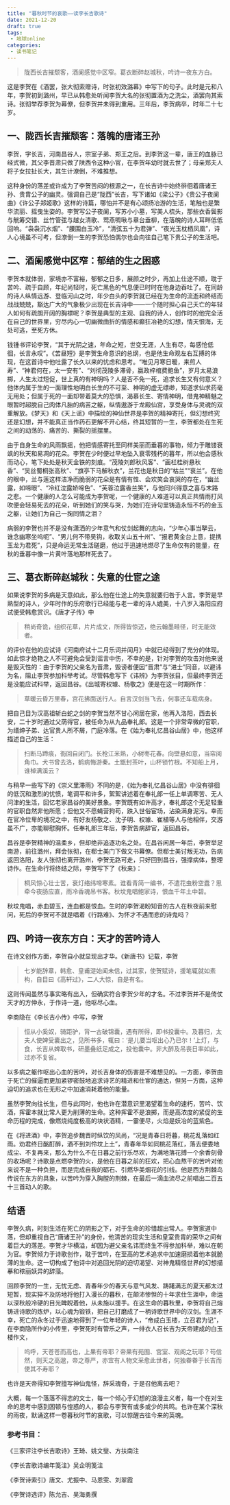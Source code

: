 ```yaml
---
title: "暮秋时节的哀歌——读李长吉歌诗"
date: 2021-12-20
draft: true
tags: 
 - 地球online
categories:
 - 读书笔记
---
```

>陇西长吉摧颓客，酒阑感觉中区窄。葛衣断碎赵城秋，吟诗一夜东方白。

这是李贺在《酒罢，张大彻索赠诗，时张初效潞幕》中写下的句子。此时是元和八年，李贺初到潞州，早已从韩愈处听闻李贺大名的张彻置酒为之洗尘，酒罢向其索诗。张彻举荐李贺为幕僚，但李贺并未得到重用。三年后，李贺病卒，时年二十七岁。

## 一、陇西长吉摧颓客：落魄的唐诸王孙

李贺，字长吉，河南昌谷人，宗室子弟、郑王之后。到李贺这一辈，唐王的血脉已经式微，其父李晋肃只做了陕西令这种小官，在李贺年幼时就去世了；母亲郑夫人将子女拉扯长大，其生计潦倒，不难推想。

这种身份的落差或许成为了李贺苦闷的根源之一，在长吉诗中始终徘徊着唐诸王孙、贵胄公子的幽灵。强调自己是“陇西”长吉，写下诸如《梁公子》《贵公子夜阑曲》《许公子郑姬歌》这样的诗篇，哪怕并不是有心颂扬冶游的生活，笔触也是繁华流丽、摇曳生姿的。李贺写公子夜阑，写苏小小墓，写美人梳头，那些衣香鬓影与觥筹交错、丝竹管弦与越女清歌、莺燕啁啾与章台垂柳，在落魄的诗人耳畔低低回响。“袅袅沉水烟”、“腰围白玉冷”，“清弦五十为君弹”、“夜光玉枕栖凤凰”，诗人心境虽不可考，但潦倒一生的李贺恐怕偶尔也会向往自己笔下贵公子的生活吧。

## 二、酒阑感觉中区窄：郁结的生之困惑

李贺本就体弱，家境亦不富裕，郁郁之日多，展颜之时少，再加上仕途不顺，耽于苦吟、疏于自顾，年纪尚轻时，死亡黑色的气息便已时时在他身边吞吐了。在同龄的诗人纵情远游、登临河山之时，年少白头的李贺就已经在为生命的流逝和终结而战战兢兢，豁达广大的气象极少出现在长吉诗中——一个随时担心自己夭亡的年轻人如何有疏朗开阔的胸襟呢？李贺是典型的主观、自我的诗人，创作时的他完全活在自己的世界里，穷尽内心一切幽微曲折的情感和癫狂冶艳的幻想，情天恨海，无处可逃，至死方休。

钱锺书评论李贺，“其于光阴之速，年命之短，世变无涯，人生有尽，每感怆低徊，长言永叹”。《苦昼短》是李贺生命意识的总纲，也是他生命观左右互搏的体现，在这首诗中他吐露了长久以来的忧虑和思考。“唯见月寒日暖，来煎人寿”、“神君何在，太一安有”、“刘彻茂陵多滞骨，嬴政梓棺费鲍鱼”，岁月太易浪掷，人生太过短促，世上真的有神明吗？人是否不免一死，追求长生又有何意义？他体内属于生的一面理性地明白长生的不可至、神明的虚无缥缈，知道求仙求药毫无用处；但属于死的一面却带着莫大的恐惧，渴慕长生、寄情神明，借鬼神精魅之眼暂时超脱自己肉体凡胎的病苦之躯，纵情遨游于龙殿仙宫，享受身体与灵魂的双重解放。《梦天》和《天上谣》中描绘的神仙世界是李贺的精神寄托，但幻想终究还是幻想，并不能真正当作药石更解不开心结，终其短暂的一生，李贺都处在生死之间的动荡的、痛苦的、撕裂的摇摆里。

由于自身生命的风雨飘摇，他把情感寄托至同样美丽而垂暮的事物，倾力于雕镂衰飒的秋天和易凋的花朵。李贺在少时便过早地坠入衰零残朽的暮年，所以他会感秋而动心，笔下处处是秋天金铁的刻痕。“茂陵刘郎秋风客”、“画栏桂树悬秋香”、“吴丝蜀桐张高秋”、“旗亭下马解秋衣”，兰花也是秋日的“枯兰”“衰兰”。在他的眼中，兰与莲这样洁净而脆弱的花朵是有情有性、会欢笑会哀哭的存在，“幽兰露，如啼眼”、“冷红泣露娇啼色”、“芙蓉泣露香兰笑”，与他同兴得意之喜与末路之悲。一个健康的人怎么可能成为李贺呢，一个健康的人难道可以真正共情雨打风吹便会轻易死去的花朵，听到她们的笑与哭，为她们在诗句里铸造永恒不朽的金玉之躯，让她们为自己一掬同情之泪？

病弱的李贺也并不是没有潇洒的少年意气和仗剑起舞的志向，“少年心事当拏云，谁念幽寒坐呜呃”、“男儿何不带吴钩，收取关山五十州”、“报君黄金台上意，提携玉龙为君死”，只是命运无常生活磋磨，他过于迅速地燃尽了生命仅有的能量，在秋的垂暮中像一片黄叶落地那样死去了。

## 三、葛衣断碎赵城秋：失意的仕宦之途

如果说李贺的多病是天意如此，那么他在仕途上的失意就要归咎于人言。李贺是早熟型的诗人，少年时作的乐府歌行已经能与老一辈的诗人媲美，十八岁入洛阳应府试便受韩愈赏识。《唐才子传》中
>稍尚奇诡，组织花草，片片成文，所得皆惊迈，绝云翰墨畦径，时无能效者。

的评价在他的应试诗《河南府试十二月乐词并闰月》中就已经得到了充分的体现。如此惊才绝艳之人不可避免会受到谣言中伤，不幸的是，针对李贺的攻击对他来说是毁灭性的：由于李贺的父亲名为晋肃，毁谤者便因“晋肃”与“进士”同音，以避讳为名，阻止李贺参加科举考试。尽管韩愈写下《讳辨》为李贺张目，但最终李贺还是没能应试科举，返回昌谷。《出城寄权璩、杨敬之》便是在这一时期所作：
>草暖云昏万里春，宫花拂面送行人。自言汉剑当飞去，何事还车载病身。

把自己目为汉高祖斩白蛇之剑的李贺当然不甘心闲居在家，他再入洛阳，西去长安，二十岁时通过父荫得官，被任命为从九品奉礼郎。这是一个非常卑微的官职，为缙绅子弟、达官贵人所不屑，门庭冷落。在《始为奉礼忆昌谷山居》中，他这样描述自己的生活：
>扫断马蹄痕，衙回自闭门。长枪江米熟，小树枣花春。向壁悬如意，当帘阅角巾。犬书曾去洛，鹤病悔游秦。土甑封茶叶，山杯锁竹根。不知船上月，谁棹满溪云？

与稍早一些写下的《崇义里滞雨》不同的是，《始为奉礼忆昌谷山居》中没有徘徊的低沉和激烈的忧愤，笔调平和许多，絮絮讲述着在奉礼郎一任上单调寒苦、无人问津的生活，回忆老家昌谷的美好景象。李贺既有如许高才，奉礼郎这个无足轻重的官职自然非他所愿；但他又不愿蝇营狗苟，跌入世俗宦场，沾染满身泥污。幸而在官冷位卑的境况之中，有好友杨敬之、沈子明、权璩、崔植等人与他相伴，交游虽不广，亦能聊慰胸怀。任奉礼郎三年后，李贺告病辞官，返回昌谷。

昌谷是李贺精神的温柔乡，但却绝非追逐功名之处。在昌谷闲居一年后，李贺举足南游，前往潞州，拜会张彻，在郗士美门下做文书幕僚。但郗士美讨叛无功，告病返回洛阳，友人张彻也离开潞州，李贺无路可走，只好回到昌谷，强撑病体，整理诗作。在生命行将终结之际，李贺写下了《秋来》：
>桐风惊心壮士苦，衰灯络纬啼寒素。谁看青简一编书，不遣花虫粉空蠹？思牵今夜肠应直，雨冷香魂吊书客。秋坟鬼唱鲍家诗，恨血千年土中碧。

秋坟鬼唱，赤血碧玉，连血都是恨血。生时的李贺渴盼知音的古人在秋夜前来慰问，死后的李贺可不就是唱着《行路难》、为怀才不遇而悲的诗鬼吗？

## 四、吟诗一夜东方白：天才的苦吟诗人

在诗文创作方面，李贺自小就显现出才华。《新唐书》记载，李贺
>七岁能辞章，韩愈、皇甫湜始闻未信，过其家，使贺赋诗，援笔辄就如素构，自目曰《高轩过》，二人大惊，自是有名。

这则传闻虽然与事实略有出入，但确实符合李贺少年的才名。不过李贺并不是倚仗天才的方仲永，于作诗一道，他呕尽心血。

李商隐在《李长吉小传》中写，李贺
>恒从小奚奴，骑距驴，背一古破锦囊，遇有所得，即书投囊中。及暮归，太夫人使婢受囊出之，见所书多，辄曰：‘是儿要当呕出心乃已尔！’上灯，与食，长吉从婢取书，研墨叠纸足成之，投他囊中。非大醉及吊丧日率如此，过亦不复省。

以多病之躯作呕出心血的苦吟，对长吉身体的伤害是不难想见的。一方面，李贺由于死亡的催逼而更加紧锣密鼓地追求诗艺的精进和仕宦的通达，但另一方面，这种迫切的追求也在无形之中加速消耗着他的能量。

虽然李贺向往长生，但与此同时，他也许在潜意识里渴望着生命的速朽，苦吟、饮酒，挥霍本就比常人更为削薄的生命。这种挥霍不是浪掷，而是高浓度的紧促的生命历程的完成，像燃烧纯度极高的块状酒精，一霎便尽，火焰是妖冶的蓝紫色。

在《将进酒》中，李贺追步魏晋时纵饮的风尚，“况是青春日将暮，桃花乱落如红雨。劝君终日酩酊醉，酒不到刘伶坟上土”，青春年华如同桃花落红，落去便委地成尘、不复再来，那么为什么不在日暮之前行乐尽欢，为满地落花搏一个余香刻骨的收场呢？诗歌是点燃李贺的火，是他在日暮之前的狂欢，把心血熬干的苦吟对他来说不是一种负担，而是完成自我的砺石、引燃华美烟花的引线。他是西方荆棘鸟传说在东方的具象，以苦吟为穿入胸膛的荆棘，在最后一滴血流尽之前唱出二百五十三首动人的歌。

## 结语

李贺久病，时刻生活在死亡的阴影之下，对于生命的珍惜超出常人。李贺家道中落，但却重视自己“唐诸王孙”的身份，他清苦的现实生活和皇室贵胄的荣华之间有着巨大的落差。李贺才华横溢，却因为避父亲名讳而终生不得参加科举，难以在朝为官。李贺倾力于诗歌创作，耽于苦吟，在至高的艺术追求中加速磨损着他本就脆薄的生命。这一切构成了他诗中对追回光阴的迫切渴望、对神鬼精怪世界的幻想描摹和秾丽妖异的辞藻。

回顾李贺的一生，无忧无虑、青春年少的春天与意气风发、踌躇满志的夏天都太过短暂，现实猝不及防地将他打入漫长的暮秋，在颠沛惨怛的十年求仕生涯中，命运以深秋般冷硬的目光睥睨着他，从未施以援手。在这生命的暮秋里，李贺将自己熔铸进诗歌的炼炉，以心魂为锻铁，把自己打磨成了一柄诗歌世界中的汉剑。生涯不幸，死亡的永冬过于迅速地得到了一位年轻的诗人，“帝成白玉楼，立召君为记”，在李商隐所作的小传里，李贺死时有管乐之声，一绯衣人召长吉为天帝建成的白玉楼作文，
>呜呼，天苍苍而高也，上果有帝耶？帝果有苑囿、宫室、观阁之玩耶？苟信然，则天之高邈，帝之尊严，亦宜有人物文采愈此世者，何独眷眷于长吉而使其不寿耶？

也许是天帝得知李贺擅写神仙鬼怪，辞采瑰奇，于是召他离去吧？

大概，每一个落落不得志的文士，每一个倾心于幻想的浪漫主义者，每一个在对生命的思考中感到困顿与惶惑的人，都会与李贺有或多或少的共鸣。也许在某个深秋的雨夜，默诵这样一卷暮秋时节的哀歌，可以惊醒古往今来的英魂。

### 参考书目：
《三家评注李长吉歌诗》王琦、姚文燮、方扶南注

《李长吉歌诗编年笺注》吴企明笺注

《李贺诗索引》唐文、尤振中、马恩雯、刘翠霞

《李贺诗选评》陈允吉、吴海勇撰
